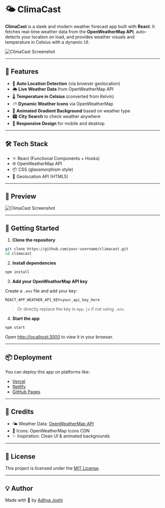 # 🌤️ ClimaCast

**ClimaCast** is a sleek and modern weather forecast app built with **React**. It fetches real-time weather data from the **OpenWeatherMap API**, auto-detects your location on load, and provides weather visuals and temperature in Celsius with a dynamic UI.

![ClimaCast Screenshot](./preview.png) <!-- Optional: Add a screenshot named preview.png -->

---

## 🚀 Features

- 📍 **Auto Location Detection** (via browser geolocation)
- 🌦 **Live Weather Data** from OpenWeatherMap API
- 🌡 **Temperature in Celsius** (converted from Kelvin)
- ⛅ **Dynamic Weather Icons** via OpenWeatherMap
- 🎨 **Animated Gradient Background** based on weather type
- 🏙️ **City Search** to check weather anywhere
- 📱 **Responsive Design** for mobile and desktop

---

## 🛠️ Tech Stack

- ⚛️ React (Functional Components + Hooks)
- 🌐 OpenWeatherMap API
- 📦 CSS (glassmorphism style)
- 🔧 Geolocation API (HTML5)

---

## 📸 Preview

![ClimaCast Screenshot](./preview.png) <!-- Replace or remove if not using -->

---

## 🔧 Getting Started

1. **Clone the repository**

```bash
git clone https://github.com/your-username/climacast.git
cd climacast
```

2. **Install dependencies**

```bash
npm install
```

3. **Add your OpenWeatherMap API key**

Create a `.env` file and add your key:

```
REACT_APP_WEATHER_API_KEY=your_api_key_here
```

> Or directly replace the key in `App.js` if not using `.env`.

4. **Start the app**

```bash
npm start
```

Open [http://localhost:3000](http://localhost:3000) to view it in your browser.

---

## 📦 Deployment

You can deploy this app on platforms like:

- [Vercel](https://vercel.com)
- [Netlify](https://netlify.com)
- [GitHub Pages](https://pages.github.com)

---

## 🙌 Credits

- 🌤 Weather Data: [OpenWeatherMap API](https://openweathermap.org/)
- 🎨 Icons: OpenWeatherMap Icons CDN
- ✨ Inspiration: Clean UI & animated backgrounds

---

## 📜 License

This project is licensed under the [MIT License](LICENSE).

---

## 💡 Author

Made with 💙 by [Aditya Joshi](https://github.com/your-username)
